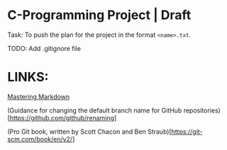 # C-Programming Project | Draft

Task: To push the plan for the project in the format `<name>.txt`.


TODO: Add .gitignore file

# LINKS:
[Mastering Markdown](https://guides.github.com/features/mastering-markdown/)<br>

(Guidance for changing the default branch name for GitHub repositories)[https://github.com/github/renaming]<br>

(Pro Git book, written by Scott Chacon and Ben Straub)[https://git-scm.com/book/en/v2/]

